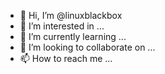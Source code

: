 - 👋 Hi, I’m @linuxblackbox
- 👀 I’m interested in ...
- 🌱 I’m currently learning ...
- 💞️ I’m looking to collaborate on ...
- 📫 How to reach me ...

<!---
linuxblackbox/linuxblackbox is a ✨ special ✨ repository because its `README.md` (this file) appears on your GitHub profile.
You can click the Preview link to take a look at your changes.
--->
